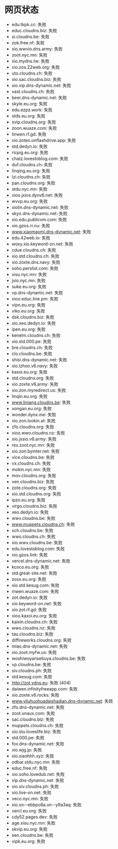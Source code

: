 # 网页状态
- edu.tkpk.cc: 失败
- educ.cloudns.biz: 失败
- si.cloudns.be: 失败
- zok.free.nf: 失败
- xio.wwvio.dns.army: 失败
- zoot.nyc.mn: 失败
- xio.mydns.tw: 失败
- xio.zos.22web.org: 失败
- uto.cloudns.ch: 失败
- xio.sac.cloudns.biz: 失败
- xio.vip.dns-dynamic.net: 失败
- vast.cloudns.ch: 失败
- beer.dns-dynamic.net: 失败
- skyle.eu.org: 失败
- edu.ezpz.work: 失败
- stds.eu.org: 失败
- svip.cloudns.org: 失败
- zoon.wuaze.com: 失败
- linwen.rf.gd: 失败
- xio.zoten.onflashdrive.app: 失败
- std.dedyn.io: 失败
- ricpig.eu.org: 失败
- chatz.lovestoblog.com: 失败
- duf.cloudns.ch: 失败
- linqing.eu.org: 失败
- lzi.cloudns.ch: 失败
- pan.cloudns.org: 失败
- stdu.nyc.mn: 失败
- xioo.jxios.dynv6.net: 失败
- wvvp.eu.org: 失败
- xiolin.dns-dynamic.net: 失败
- skyo.dns-dynamic.net: 失败
- xio.edu.publicvm.com: 失败
- xio.gzos.rr.nu: 失败
- www.xiaomaomi.dns-dynamic.net: 失败
- edu.42web.io: 失败
- woxy.xio.keyword-on.net: 失败
- cdue.cloudns.ch: 失败
- xio.std.cloudns.ch: 失败
- xio.zoxte.dns.navy: 失败
- soho.perslist.com: 失败
- xisu.nyc.mn: 失败
- jxio.nyc.mn: 失败
- suke.eu.org: 失败
- vp.dns-dynamic.net: 失败
- xioo.educ.line.pm: 失败
- vipn.eu.org: 失败
- viko.eu.org: 失败
- dsk.cloudns.biz: 失败
- xio.xeo.dedyn.io: 失败
- ipen.eu.org: 失败
- kenelm.cloudns.ch: 失败
- xio.std.000.pe: 失败
- bre.cloudns.ch: 失败
- clo.cloudns.be: 失败
- shisi.dns-dynamic.net: 失败
- xio.lzhoo.v6.navy: 失败
- kaxoi.eu.org: 失败
- std.cloudns.org: 失败
- xio.zoxte.v6.army: 失败
- xio.zon.myredirect.us: 失败
- linqin.eu.org: 失败
- www.liniang.cloudns.be: 失败
- xongan.eu.org: 失败
- wonder.dynx.me: 失败
- xio.zon.lookin.at: 失败
- zfo.cloudns.org: 失败
- xioo.wwo.cloudns.nz: 失败
- xio.jxsio.v6.army: 失败
- res.zoot.nyc.mn: 失败
- xio.zon.byinter.net: 失败
- vice.cloudns.be: 失败
- vx.cloudns.ch: 失败
- mokin.nyc.mn: 失败
- mov.cloudns.org: 失败
- ven.cloudns.biz: 失败
- zote.cloudns.org: 失败
- xio.std.cloudns.org: 失败
- ipzo.eu.org: 失败
- virgo.cloudns.biz: 失败
- xeo.dedyn.io: 失败
- wwv.cloudns.be: 失败
- www.muppets.cloudns.ch: 失败
- sch.cloudns.be: 失败
- wwo.cloudns.ch: 失败
- xio.wwv.cloudns.be: 失败
- edu.lovestoblog.com: 失败
- xio.gzos.link: 失败
- vercel.dns-dynamic.net: 失败
- kcoco.eu.org: 失败
- std.great-site.net: 失败
- zosx.eu.org: 失败
- xio.std.kesug.com: 失败
- inwen.wuaze.com: 失败
- zot.dedyn.io: 失败
- xio.keyword-on.net: 失败
- xio.zot.rf.gd: 失败
- xioo.kaxoi.eu.org: 失败
- kaixin.cloudns.ch: 失败
- wwo.cloudns.nz: 失败
- tau.cloudns.biz: 失败
- diffireworks.cloudns.org: 失败
- miao.dns-dynamic.net: 失败
- xio.zoot.myfw.us: 失败
- woshiwoyansebuya.cloudns.be: 失败
- vp.cloudns.be: 失败
- siv.cloudns.ph: 失败
- std.kesug.com: 失败
- http://zot.ydns.eu: 失败 (404)
- daiwen.infinityfreeapp.com: 失败
- xio.zoxte.v6.rocks: 失败
- www.yiluhuohuadaishadian.dns-dynamic.net: 失败
- zfo.dns-dynamic.net: 失败
- zoot.unaux.com: 失败
- sac.cloudns.biz: 失败
- muppets.cloudns.ch: 失败
- xio.stu.loveslife.biz: 失败
- std.000.pe: 失败
- fox.dns-dynamic.net: 失败
- xio.wjg.jp: 失败
- xio.xiaohhh.xyz: 失败
- odbar.stdu.nyc.mn: 失败
- educ.free.nf: 失败
- xio.soho.lovedub.net: 失败
- vip.dns-dynamic.net: 失败
- xio.siv.cloudns.ph: 失败
- xio.live-on.net: 失败
- veco.nyc.mn: 失败
- xio.xn--ebbpo8a.xn--y9a3aq: 失败
- vercl.eu.org: 失败
- cdy52.pages.dev: 失败
- age.xisu.nyc.mn: 失败
- skvip.eu.org: 失败
- sen.cloudns.be: 失败
- vipk.eu.org: 失败
